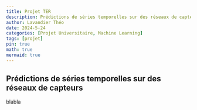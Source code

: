 ```yaml
---
title: Projet TER
description: Prédictions de séries temporelles sur des réseaux de capteurs
author: Lavandier Théo
date: 2024-5-24
categories: [Projet Universitaire, Machine Learning]
tags: [projet]
pin: true
math: true
mermaid: true
---
```


## Prédictions de séries temporelles sur des réseaux de capteurs

blabla